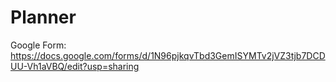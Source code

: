 # Planner

Google Form: https://docs.google.com/forms/d/1N96pjkqvTbd3GemISYMTv2jVZ3tjb7DCDUU-Vh1aVBQ/edit?usp=sharing
